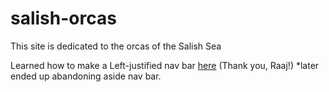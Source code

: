 # salish-orcas

This site is dedicated to the orcas of the Salish Sea

Learned how to make a Left-justified nav bar [here](https://raajv.github.io/dota-website/) (Thank you, Raaj!)
*later ended up abandoning aside nav bar.
